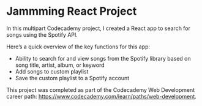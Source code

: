 # Jammming React Project

In this multipart Codecademy project, I created a React app to search for songs using the Spotify API. 

Here’s a quick overview of the key functions for this app:
  - Ability to search for and view songs from the Spotify library based on song title, artist, album, or keyword
  - Add songs to custom playlist
  - Save the custom playlist to a Spotify account
  

This project was completed as part of the Codecademy Web Development career path: https://www.codecademy.com/learn/paths/web-development.

